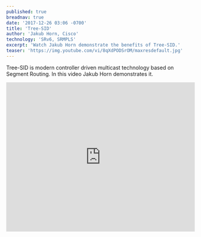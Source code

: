 ```yaml
---
published: true
breadnav: true
date: '2017-12-26 03:06 -0700'
title: 'Tree-SID'
author: 'Jakub Horn, Cisco'
technology: 'SRv6, SRMPLS'
excerpt: 'Watch Jakub Horn demonstrate the benefits of Tree-SID.'
teaser: 'https://img.youtube.com/vi/8qXdPODSrOM/maxresdefault.jpg'
---    
```

Tree-SID is modern controller driven multicast technology based on Segment Routing. In this video Jakub Horn demonstrates it.
       
<iframe width="100%" height="400px" src="https://www.youtube.com/embed/8qXdPODSrOM" frameborder="0" allowfullscreen></iframe>
